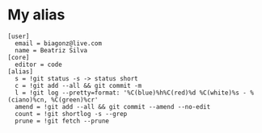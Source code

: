 # My alias

    [user]
      email = biagonz@live.com
      name = Beatriz Silva
    [core]
      editor = code
    [alias]
      s = !git status -s -> status short
      c = !git add --all && git commit -m
      l = !git log --pretty=format: '%C(blue)%h%C(red)%d %C(white)%s - %(ciano)%cn, %C(green)%cr'
      amend = !git add --all && git commit --amend --no-edit
      count = !git shortlog -s --grep
      prune = !git fetch --prune